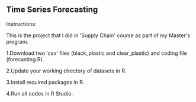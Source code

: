 ## Time Series Forecasting

Instructions:

This is the project that I did in 'Supply Chain' course as part of my Master's program.

1.Download two 'csv' files (black_plastic and clear_plastic) and coding file (forecasting.R).

2.Update your working directory of datasets in R.

3.Install required packages in R.

4.Run all codes in R Studio.

